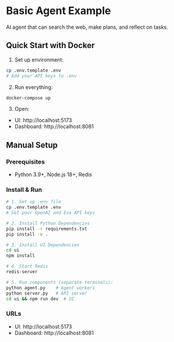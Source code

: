 # Basic Agent Example

AI agent that can search the web, make plans, and reflect on tasks.

## Quick Start with Docker

1. Set up environment:
```bash
cp .env.template .env
# Add your API keys to .env
```

2. Run everything:
```bash
docker-compose up
```

3. Open:
- UI: http://localhost:5173
- Dashboard: http://localhost:8081

## Manual Setup

### Prerequisites
- Python 3.9+, Node.js 18+, Redis

### Install & Run
```bash
# 1. Set up .env file
cp .env.template .env
# Set your OpenAI and Exa API keys

# 2. Install Python Dependencies
pip install -r requirements.txt
pip install -e .

# 3. Install UI Dependencies
cd ui
npm install

# 4. Start Redis
redis-server

# 5. Run components (separate terminals):
python agent.py    # Agent workers
python server.py   # API server  
cd ui && npm run dev  # UI
```

### URLs
- UI: http://localhost:5173
- Dashboard: http://localhost:8081